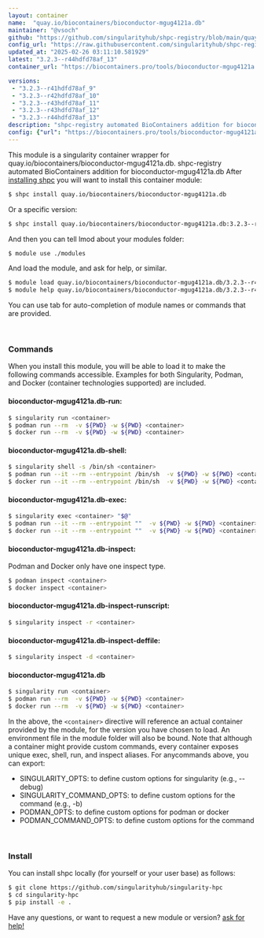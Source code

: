 ```yaml
---
layout: container
name:  "quay.io/biocontainers/bioconductor-mgug4121a.db"
maintainer: "@vsoch"
github: "https://github.com/singularityhub/shpc-registry/blob/main/quay.io/biocontainers/bioconductor-mgug4121a.db/container.yaml"
config_url: "https://raw.githubusercontent.com/singularityhub/shpc-registry/main/quay.io/biocontainers/bioconductor-mgug4121a.db/container.yaml"
updated_at: "2025-02-26 03:11:10.581929"
latest: "3.2.3--r44hdfd78af_13"
container_url: "https://biocontainers.pro/tools/bioconductor-mgug4121a.db"

versions:
 - "3.2.3--r41hdfd78af_9"
 - "3.2.3--r42hdfd78af_10"
 - "3.2.3--r43hdfd78af_11"
 - "3.2.3--r43hdfd78af_12"
 - "3.2.3--r44hdfd78af_13"
description: "shpc-registry automated BioContainers addition for bioconductor-mgug4121a.db"
config: {"url": "https://biocontainers.pro/tools/bioconductor-mgug4121a.db", "maintainer": "@vsoch", "description": "shpc-registry automated BioContainers addition for bioconductor-mgug4121a.db", "latest": {"3.2.3--r44hdfd78af_13": "sha256:bb34765e584f64a7260f925c2852e2facc8f0206d2a7aab1f963e369f830d118"}, "tags": {"3.2.3--r41hdfd78af_9": "sha256:48fac3d97af616cdbf2a2a7ed8d641c277e4ca7e163eba747eb708829897eaa4", "3.2.3--r42hdfd78af_10": "sha256:c52032cdf2c6994dfbca9e0537bbbbe708f71e315be35dd6641ba4b3f6667c91", "3.2.3--r43hdfd78af_11": "sha256:61b99413be5041e78a06f7cc19d7413c5752442a917fbddf49931e547232a3f9", "3.2.3--r43hdfd78af_12": "sha256:e982f83b62807afadf9e50a2c8d94cfc4e4e3808f47f947912efffa8ad92d768", "3.2.3--r44hdfd78af_13": "sha256:bb34765e584f64a7260f925c2852e2facc8f0206d2a7aab1f963e369f830d118"}, "docker": "quay.io/biocontainers/bioconductor-mgug4121a.db"}
---
```


This module is a singularity container wrapper for quay.io/biocontainers/bioconductor-mgug4121a.db.
shpc-registry automated BioContainers addition for bioconductor-mgug4121a.db
After [installing shpc](#install) you will want to install this container module:


```bash
$ shpc install quay.io/biocontainers/bioconductor-mgug4121a.db
```

Or a specific version:

```bash
$ shpc install quay.io/biocontainers/bioconductor-mgug4121a.db:3.2.3--r44hdfd78af_13
```

And then you can tell lmod about your modules folder:

```bash
$ module use ./modules
```

And load the module, and ask for help, or similar.

```bash
$ module load quay.io/biocontainers/bioconductor-mgug4121a.db/3.2.3--r44hdfd78af_13
$ module help quay.io/biocontainers/bioconductor-mgug4121a.db/3.2.3--r44hdfd78af_13
```

You can use tab for auto-completion of module names or commands that are provided.

<br>

### Commands

When you install this module, you will be able to load it to make the following commands accessible.
Examples for both Singularity, Podman, and Docker (container technologies supported) are included.

#### bioconductor-mgug4121a.db-run:

```bash
$ singularity run <container>
$ podman run --rm  -v ${PWD} -w ${PWD} <container>
$ docker run --rm  -v ${PWD} -w ${PWD} <container>
```

#### bioconductor-mgug4121a.db-shell:

```bash
$ singularity shell -s /bin/sh <container>
$ podman run --it --rm --entrypoint /bin/sh  -v ${PWD} -w ${PWD} <container>
$ docker run --it --rm --entrypoint /bin/sh  -v ${PWD} -w ${PWD} <container>
```

#### bioconductor-mgug4121a.db-exec:

```bash
$ singularity exec <container> "$@"
$ podman run --it --rm --entrypoint ""  -v ${PWD} -w ${PWD} <container> "$@"
$ docker run --it --rm --entrypoint ""  -v ${PWD} -w ${PWD} <container> "$@"
```

#### bioconductor-mgug4121a.db-inspect:

Podman and Docker only have one inspect type.

```bash
$ podman inspect <container>
$ docker inspect <container>
```

#### bioconductor-mgug4121a.db-inspect-runscript:

```bash
$ singularity inspect -r <container>
```

#### bioconductor-mgug4121a.db-inspect-deffile:

```bash
$ singularity inspect -d <container>
```



#### bioconductor-mgug4121a.db

```bash
$ singularity run <container>
$ podman run --rm  -v ${PWD} -w ${PWD} <container>
$ docker run --rm  -v ${PWD} -w ${PWD} <container>
```


In the above, the `<container>` directive will reference an actual container provided
by the module, for the version you have chosen to load. An environment file in the
module folder will also be bound. Note that although a container
might provide custom commands, every container exposes unique exec, shell, run, and
inspect aliases. For anycommands above, you can export:

 - SINGULARITY_OPTS: to define custom options for singularity (e.g., --debug)
 - SINGULARITY_COMMAND_OPTS: to define custom options for the command (e.g., -b)
 - PODMAN_OPTS: to define custom options for podman or docker
 - PODMAN_COMMAND_OPTS: to define custom options for the command

<br>

### Install

You can install shpc locally (for yourself or your user base) as follows:

```bash
$ git clone https://github.com/singularityhub/singularity-hpc
$ cd singularity-hpc
$ pip install -e .
```

Have any questions, or want to request a new module or version? [ask for help!](https://github.com/singularityhub/singularity-hpc/issues)